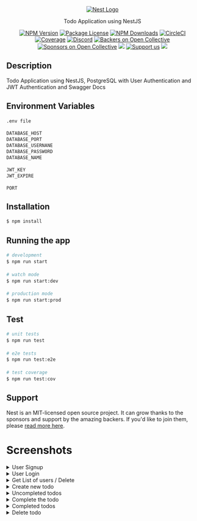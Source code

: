 <p align="center">
  <a href="http://nestjs.com/" target="blank"><img src="https://nestjs.com/img/logo-small.svg" width="200" alt="Nest Logo" /></a>
</p>

[circleci-image]: https://img.shields.io/circleci/build/github/nestjs/nest/master?token=abc123def456
[circleci-url]: https://circleci.com/gh/nestjs/nest

  <p align="center">Todo Application using NestJS</p>
    <p align="center">
<a href="https://www.npmjs.com/~nestjscore" target="_blank"><img src="https://img.shields.io/npm/v/@nestjs/core.svg" alt="NPM Version" /></a>
<a href="https://www.npmjs.com/~nestjscore" target="_blank"><img src="https://img.shields.io/npm/l/@nestjs/core.svg" alt="Package License" /></a>
<a href="https://www.npmjs.com/~nestjscore" target="_blank"><img src="https://img.shields.io/npm/dm/@nestjs/common.svg" alt="NPM Downloads" /></a>
<a href="https://circleci.com/gh/nestjs/nest" target="_blank"><img src="https://img.shields.io/circleci/build/github/nestjs/nest/master" alt="CircleCI" /></a>
<a href="https://coveralls.io/github/nestjs/nest?branch=master" target="_blank"><img src="https://coveralls.io/repos/github/nestjs/nest/badge.svg?branch=master#9" alt="Coverage" /></a>
<a href="https://discord.gg/G7Qnnhy" target="_blank"><img src="https://img.shields.io/badge/discord-online-brightgreen.svg" alt="Discord"/></a>
<a href="https://opencollective.com/nest#backer" target="_blank"><img src="https://opencollective.com/nest/backers/badge.svg" alt="Backers on Open Collective" /></a>
<a href="https://opencollective.com/nest#sponsor" target="_blank"><img src="https://opencollective.com/nest/sponsors/badge.svg" alt="Sponsors on Open Collective" /></a>
  <a href="https://paypal.me/kamilmysliwiec" target="_blank"><img src="https://img.shields.io/badge/Donate-PayPal-ff3f59.svg"/></a>
    <a href="https://opencollective.com/nest#sponsor"  target="_blank"><img src="https://img.shields.io/badge/Support%20us-Open%20Collective-41B883.svg" alt="Support us"></a>
  <a href="https://twitter.com/nestframework" target="_blank"><img src="https://img.shields.io/twitter/follow/nestframework.svg?style=social&label=Follow"></a>
</p>
  <!--[![Backers on Open Collective](https://opencollective.com/nest/backers/badge.svg)](https://opencollective.com/nest#backer)
  [![Sponsors on Open Collective](https://opencollective.com/nest/sponsors/badge.svg)](https://opencollective.com/nest#sponsor)-->

## Description

Todo Application using NestJS, PostgreSQL with User Authentication and JWT Authentication and Swagger Docs

## Environment Variables

```
.env file

DATABASE_HOST
DATABASE_PORT
DATABASE_USERNANE
DATABASE_PASSWORD
DATABASE_NAME

JWT_KEY
JWT_EXPIRE

PORT
```

## Installation

```bash
$ npm install
```

## Running the app

```bash
# development
$ npm run start

# watch mode
$ npm run start:dev

# production mode
$ npm run start:prod
```

## Test

```bash
# unit tests
$ npm run test

# e2e tests
$ npm run test:e2e

# test coverage
$ npm run test:cov
```

## Support

Nest is an MIT-licensed open source project. It can grow thanks to the sponsors and support by the amazing backers. If you'd like to join them, please [read more here](https://docs.nestjs.com/support).

# Screenshots

<details>
  <summary>User Signup</summary>

![Alt text](image.png)

### Duplicate email

![Alt text](image-15.png)

</details>

<details>
  <summary>User Login</summary>

### Correct Password

![Alt text](image-1.png)

### Incorrect Password

![Alt text](image-2.png)

</details>

<details>
  <summary>Get List of users / Delete</summary>

### Normal User

![Alt text](image-5.png)

### Admin

![Alt text](image-6.png)

</details>

<details>
  <summary>Create new todo</summary>

### Creates new todo for the user by extracting user id from the JWT token in header

![Alt text](image-7.png)

</details>

<details>
  <summary>Uncompleted todos</summary>

### List of uncompleted todos for the user by extracting user id from the JWT token in header

![Alt text](image-8.png)

</details>

<details>
  <summary>Complete the todo</summary>

### Unauthorized if another user tries to mark the todo as complete

![Alt text](image-9.png)

### Mark the todo complete

![Alt text](image-10.png)

</details>

<details>
  <summary>Completed todos</summary>

### List of completed todos for the user by extracting user id from the JWT token in header

![Alt text](image-12.png)

</details>

<details>
  <summary>Delete todo</summary>
  
  ### Unauthorized if another user tries to delete the todo
  ![Alt text](image-13.png)
  ### Delete todo
  ![Alt text](image-14.png)
</details>
